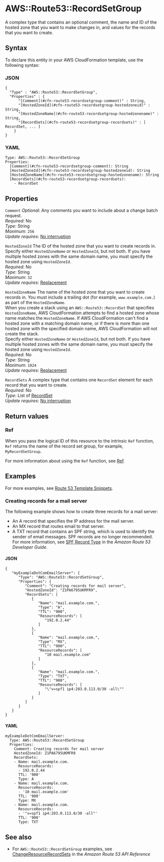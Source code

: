 # AWS::Route53::RecordSetGroup<a name="aws-resource-route53-recordsetgroup"></a>

A complex type that contains an optional comment, the name and ID of the hosted zone that you want to make changes in, and values for the records that you want to create\.

## Syntax<a name="aws-resource-route53-recordsetgroup-syntax"></a>

To declare this entity in your AWS CloudFormation template, use the following syntax:

### JSON<a name="aws-resource-route53-recordsetgroup-syntax.json"></a>

```
{
  "Type" : "AWS::Route53::RecordSetGroup",
  "Properties" : {
      "[Comment](#cfn-route53-recordsetgroup-comment)" : String,
      "[HostedZoneId](#cfn-route53-recordsetgroup-hostedzoneid)" : String,
      "[HostedZoneName](#cfn-route53-recordsetgroup-hostedzonename)" : String,
      "[RecordSets](#cfn-route53-recordsetgroup-recordsets)" : [ RecordSet, ... ]
    }
}
```

### YAML<a name="aws-resource-route53-recordsetgroup-syntax.yaml"></a>

```
Type: AWS::Route53::RecordSetGroup
Properties:
  [Comment](#cfn-route53-recordsetgroup-comment): String
  [HostedZoneId](#cfn-route53-recordsetgroup-hostedzoneid): String
  [HostedZoneName](#cfn-route53-recordsetgroup-hostedzonename): String
  [RecordSets](#cfn-route53-recordsetgroup-recordsets):
    - RecordSet
```

## Properties<a name="aws-resource-route53-recordsetgroup-properties"></a>

`Comment` <a name="cfn-route53-recordsetgroup-comment"></a>
_Optional:_ Any comments you want to include about a change batch request\.  
_Required_: No  
_Type_: String  
_Maximum_: `256`  
_Update requires_: [No interruption](https://docs.aws.amazon.com/AWSCloudFormation/latest/UserGuide/using-cfn-updating-stacks-update-behaviors.html#update-no-interrupt)

`HostedZoneId` <a name="cfn-route53-recordsetgroup-hostedzoneid"></a>
The ID of the hosted zone that you want to create records in\.  
Specify either `HostedZoneName` or `HostedZoneId`, but not both\. If you have multiple hosted zones with the same domain name, you must specify the hosted zone using `HostedZoneId`\.  
_Required_: No  
_Type_: String  
_Maximum_: `32`  
_Update requires_: [Replacement](https://docs.aws.amazon.com/AWSCloudFormation/latest/UserGuide/using-cfn-updating-stacks-update-behaviors.html#update-replacement)

`HostedZoneName` <a name="cfn-route53-recordsetgroup-hostedzonename"></a>
The name of the hosted zone that you want to create records in\. You must include a trailing dot \(for example, `www.example.com.`\) as part of the `HostedZoneName`\.  
When you create a stack using an `AWS::Route53::RecordSet` that specifies `HostedZoneName`, AWS CloudFormation attempts to find a hosted zone whose name matches the `HostedZoneName`\. If AWS CloudFormation can't find a hosted zone with a matching domain name, or if there is more than one hosted zone with the specified domain name, AWS CloudFormation will not create the stack\.  
Specify either `HostedZoneName` or `HostedZoneId`, but not both\. If you have multiple hosted zones with the same domain name, you must specify the hosted zone using `HostedZoneId`\.  
_Required_: No  
_Type_: String  
_Maximum_: `1024`  
_Update requires_: [Replacement](https://docs.aws.amazon.com/AWSCloudFormation/latest/UserGuide/using-cfn-updating-stacks-update-behaviors.html#update-replacement)

`RecordSets` <a name="cfn-route53-recordsetgroup-recordsets"></a>
A complex type that contains one `RecordSet` element for each record that you want to create\.  
_Required_: No  
_Type_: List of [RecordSet](aws-properties-route53-recordset-1.md)  
_Update requires_: [No interruption](https://docs.aws.amazon.com/AWSCloudFormation/latest/UserGuide/using-cfn-updating-stacks-update-behaviors.html#update-no-interrupt)

## Return values<a name="aws-resource-route53-recordsetgroup-return-values"></a>

### Ref<a name="aws-resource-route53-recordsetgroup-return-values-ref"></a>

When you pass the logical ID of this resource to the intrinsic `Ref` function, `Ref` returns the name of the record set group, for example, `MyRecordSetGroup`\.

For more information about using the `Ref` function, see [Ref](https://docs.aws.amazon.com/AWSCloudFormation/latest/UserGuide/intrinsic-function-reference-ref.html)\.

## Examples<a name="aws-resource-route53-recordsetgroup--examples"></a>

For more examples, see [Route 53 Template Snippets](https://docs.aws.amazon.com/AWSCloudFormation/latest/UserGuide/quickref-route53.html)\.

### Creating records for a mail server<a name="aws-resource-route53-recordsetgroup--examples--Creating_records_for_a_mail_server"></a>

The following example shows how to create three records for a mail server:

- An A record that specifies the IP address for the mail server\.
- An MX record that routes email to that server\.
- A TXT record that contains an SPF string, which is used to identify the sender of email messages\. SPF records are no longer recommended\. For more information, see [SPF Record Type](https://docs.aws.amazon.com/Route53/latest/DeveloperGuide/ResourceRecordTypes.html#SPFFormat) in the _Amazon Route 53 Developer Guide_\.

#### JSON<a name="aws-resource-route53-recordsetgroup--examples--Creating_records_for_a_mail_server--json"></a>

```
{
   "myExampleDotComEmailServer": {
      "Type": "AWS::Route53::RecordSetGroup",
      "Properties": {
         "Comment": "Creating records for mail server",
         "HostedZoneId": "Z1PA6795UKMFR9",
         "RecordSets": [
            {
               "Name": "mail.example.com.",
               "Type": "A",
               "TTL": "900",
               "ResourceRecords": [
                  "192.0.2.44"
               ]
            },
            {
               "Name": "mail.example.com.",
               "Type": "MX",
               "TTL": "900",
               "ResourceRecords": [
                  "10 mail.example.com"
               ]
            },
            {
               "Name": "mail.example.com.",
               "Type": "TXT",
               "TTL": "900",
               "ResourceRecords": [
                  "\"v=spf1 ip4:203.0.113.0/30 -all\""
               ]
            }
         ]
      }
   }
}
```

#### YAML<a name="aws-resource-route53-recordsetgroup--examples--Creating_records_for_a_mail_server--yaml"></a>

```
myExampleDotComEmailServer:
  Type: AWS::Route53::RecordSetGroup
  Properties:
    Comment: Creating records for mail server
    HostedZoneId: Z1PA6795UKMFR9
    RecordSets:
    - Name: mail.example.com.
      ResourceRecords:
      - 192.0.2.44
      TTL: '900'
      Type: A
    - Name: mail.example.com.
      ResourceRecords:
      - '10 mail.example.com'
      TTL: '900'
      Type: MX
    - Name: mail.example.com.
      ResourceRecords:
      - '"v=spf1 ip4:203.0.113.0/30 -all"'
      TTL: '900'
      Type: TXT
```

## See also<a name="aws-resource-route53-recordsetgroup--seealso"></a>

- For `AWS::Route53::RecordSetGroup` examples, see [ChangeResourceRecordSets](https://docs.aws.amazon.com/Route53/latest/APIReference/API_ChangeResourceRecordSets.html) in the _Amazon Route 53 API Reference_
